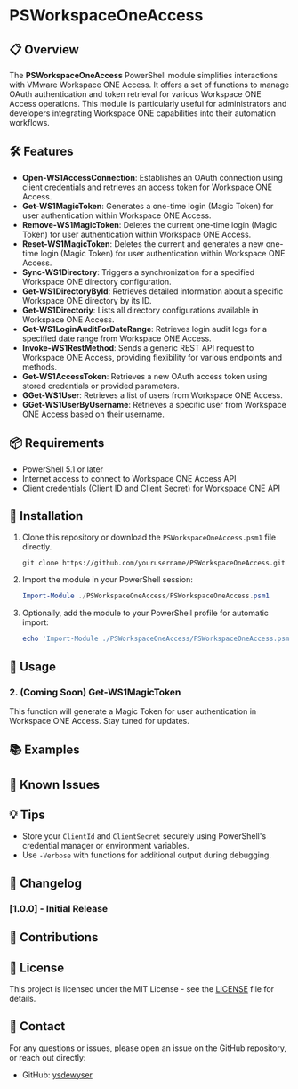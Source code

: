 
# PSWorkspaceOneAccess

## 📋 Overview
The **PSWorkspaceOneAccess** PowerShell module simplifies interactions with VMware Workspace ONE Access. It offers a set of functions to manage OAuth authentication and token retrieval for various Workspace ONE Access operations. This module is particularly useful for administrators and developers integrating Workspace ONE capabilities into their automation workflows.

## 🛠️ Features
- **Open-WS1AccessConnection**: Establishes an OAuth connection using client credentials and retrieves an access token for Workspace ONE Access.
- **Get-WS1MagicToken**: Generates a one-time login (Magic Token) for user authentication within Workspace ONE Access.
- **Remove-WS1MagicToken**: Deletes the current one-time login (Magic Token) for user authentication within Workspace ONE Access.
- **Reset-WS1MagicToken**: Deletes the current and generates a new one-time login (Magic Token) for user authentication within Workspace ONE Access.
- **Sync-WS1Directory**: Triggers a synchronization for a specified Workspace ONE directory configuration.
- **Get-WS1DirectoryById**: Retrieves detailed information about a specific Workspace ONE directory by its ID.
- **Get-WS1Directoriy**: Lists all directory configurations available in Workspace ONE Access.
- **Get-WS1LoginAuditForDateRange**: Retrieves login audit logs for a specified date range from Workspace ONE Access.
- **Invoke-WS1RestMethod**: Sends a generic REST API request to Workspace ONE Access, providing flexibility for various endpoints and methods.
- **Get-WS1AccessToken**: Retrieves a new OAuth access token using stored credentials or provided parameters.
- **GGet-WS1User**: Retrieves a list of users from Workspace ONE Access.
- **GGet-WS1UserByUsername**: Retrieves a specific user from Workspace ONE Access based on their username.


## 📦 Requirements
- PowerShell 5.1 or later
- Internet access to connect to Workspace ONE Access API
- Client credentials (Client ID and Client Secret) for Workspace ONE API

## 🔧 Installation

1. Clone this repository or download the `PSWorkspaceOneAccess.psm1` file directly.

   ```shell
   git clone https://github.com/yourusername/PSWorkspaceOneAccess.git
   ```

2. Import the module in your PowerShell session:

   ```powershell
   Import-Module ./PSWorkspaceOneAccess/PSWorkspaceOneAccess.psm1
   ```

3. Optionally, add the module to your PowerShell profile for automatic import:

   ```powershell
   echo 'Import-Module ./PSWorkspaceOneAccess/PSWorkspaceOneAccess.psm1' >> $PROFILE
   ```

## 🚀 Usage

### 2. (Coming Soon) Get-WS1MagicToken
This function will generate a Magic Token for user authentication in Workspace ONE Access. Stay tuned for updates.

## 📚 Examples

## 🐞 Known Issues

## 💡 Tips
- Store your `ClientId` and `ClientSecret` securely using PowerShell's credential manager or environment variables.
- Use `-Verbose` with functions for additional output during debugging.

## 📝 Changelog

### [1.0.0] - Initial Release

## 🤝 Contributions

## 📄 License
This project is licensed under the MIT License - see the [LICENSE](LICENSE) file for details.

## 💬 Contact
For any questions or issues, please open an issue on the GitHub repository, or reach out directly:

- GitHub: [ysdewyser](https://github.com/sdewyser)
